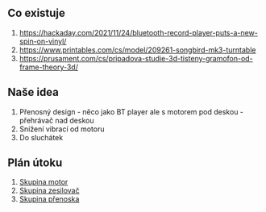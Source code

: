 ## Co existuje

1. https://hackaday.com/2021/11/24/bluetooth-record-player-puts-a-new-spin-on-vinyl/
2. https://www.printables.com/cs/model/209261-songbird-mk3-turntable
3. https://prusament.com/cs/pripadova-studie-3d-tisteny-gramofon-od-frame-theory-3d/

## Naše idea

1. Přenosný design - něco jako BT player ale s motorem pod deskou - přehrávač nad deskou
3. Snížení vibrací od motoru
4. Do sluchátek

## Plán útoku

1. [Skupina motor](motor.md)
2. [Skupina zesilovač](zesilovač.md)
3. [Skupina přenoska](prenoska.md)
